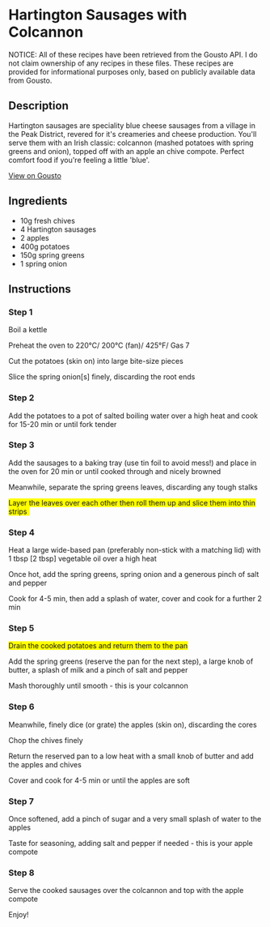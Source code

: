 # Hartington Sausages with Colcannon

NOTICE: All of these recipes have been retrieved from the Gousto API. I do not claim ownership of any recipes in these files. These recipes are provided for informational purposes only, based on publicly available data from Gousto.

## Description

Hartington sausages are speciality blue cheese sausages from a village in the Peak District, revered for it's creameries and cheese production. You'll serve them with an Irish classic: colcannon (mashed potatoes with spring greens and onion), topped off with an apple an chive compote. Perfect comfort food if you're feeling a little 'blue'. 

[View on Gousto](https://www.gousto.co.uk/recipes/cookbook/hartington-sausages-with-colcannon)

## Ingredients

- 10g fresh chives
- 4 Hartington sausages
- 2 apples
- 400g potatoes
- 150g spring greens
- 1 spring onion

## Instructions


### Step 1

<span class="text-highlight">Boil a kettle</span>


<span class="text-highlight">Preheat the oven to 220&deg;C/ 200&deg;C (fan)/ 425&deg;F/ Gas 7</span>


<span class="text-highlight">Cut the potatoes&nbsp;(skin on) into large bite-size pieces</span>


<span class="text-highlight">Slice the spring onion[s] finely, discarding the root ends</span>


### Step 2

<span class="text-highlight">Add the potatoes to a pot of salted boiling water over a high heat and cook for 15-20 min or until fork tender&nbsp;</span>


### Step 3

<span class="text-highlight">Add the sausages to a baking tray (use tin foil to avoid mess!) and place in the oven for 20 min or until cooked through and nicely browned</span>


<span class="text-highlight">Meanwhile, separate the spring greens leaves, discarding any tough stalks&nbsp;</span>


<span style="background-color: #ffff00;">Layer the leaves over each other then roll them up and slice them into thin strips&nbsp;</span>


### Step 4

<span class="text-highlight">Heat a large wide-based pan (preferably non-stick with a matching lid) with 1 tbsp [2 tbsp] vegetable oil over a high heat</span>


<span class="text-highlight">Once hot, add the&nbsp;spring greens,&nbsp;spring onion&nbsp;and a generous pinch of salt and pepper</span>


<span class="text-highlight">Cook for 4-5 min, then add a splash of water, cover and cook for a further 2 min</span>


### Step 5

<span style="background-color: #ffff00;">Drain the cooked potatoes and return them to the pan</span>


<span class="text-highlight">Add the spring greens (reserve the pan for the next step), a large knob of butter, a splash of milk and a pinch of salt and pepper </span>


<span class="text-highlight">Mash thoroughly until smooth - this is your colcannon</span>


### Step 6

<span class="text-highlight">Meanwhile, finely dice (or grate) the apples (skin on), discarding the cores</span>


<span class="text-highlight">Chop the chives finely</span>


<span class="text-highlight">Return the reserved pan to a low heat with a small knob of butter and add the apples and chives</span>


<span class="text-highlight">Cover and cook for 4-5 min or until the apples are soft&nbsp;</span>


### Step 7

<span class="text-highlight">Once softened, add a pinch of sugar and a very small splash of water to the apples</span>


<span class="text-highlight">Taste for seasoning, adding salt and pepper if needed - this is your apple compote&nbsp;</span>

### Step 8

<span class="text-highlight">Serve the cooked sausages over the colcannon and top with the apple compote</span>


<span class="text-highlight">Enjoy!</span>

